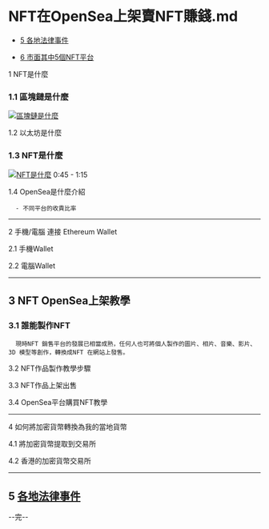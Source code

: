 

# NFT在OpenSea上架賣NFT賺錢.md

 - [5 各地法律事件](https://github.com/98672794/blockchain2022/blob/main/NFT_Teaching/5%E5%90%84%E5%9C%B0%E6%B3%95%E5%BE%8B%E4%BA%8B%E4%BB%B6.md)
 
 - [6 市面其中5個NFT平台](https://github.com/98672794/blockchain2022/blob/main/NFT_Teaching/6%E5%B8%82%E9%9D%A2%E5%85%B6%E4%B8%AD5%E5%80%8BNFT%E5%B9%B3%E5%8F%B0.md)



1 NFT是什麼
  
  
  ### 1.1  區塊鏈是什麼
  
   [![區塊鏈是什麼](https://img.youtube.com/vi/u0paxAJVrNc/0.jpg)](https://www.youtube.com/watch?v=u0paxAJVrNc?t=204)
  
  1.2 以太坊是什麼
  
  
  ### 1.3 NFT是什麼
  
   [![NFT是什麼](https://img.youtube.com/vi/ZYou8GorD4M/0.jpg)](https://youtu.be/ZYou8GorD4M?t=45)
   0:45 - 1:15
  
  
  1.4 OpenSea是什麼介紹
  
      - 不同平台的收貴比率

---


2 手機/電腦 連接 Ethereum Wallet

  2.1 手機Wallet
  
  2.2 電腦Wallet

---

## 3 NFT OpenSea上架教學

  ### 3.1 誰能製作NFT
  
      現時NFT 銷售平台的發展已相當成熟，任何人也可將個人製作的圖片、相片、音樂、影片、3D 模型等創作，轉換成NFT 在網站上發售。

  3.2 NFT作品製作教學步驟
  
  3.3 NFT作品上架出售
  
  3.4 OpenSea平台購買NFT教學
  
---

4 如何將加密貨幣轉換為我的當地貨幣
  
  4.1 將加密貨幣提取到交易所
  
  4.2 香港的加密貨幣交易所

---

## 5 [各地法律事件](https://github.com/98672794/blockchain2022/blob/main/NFT_Teaching/5%E5%90%84%E5%9C%B0%E6%B3%95%E5%BE%8B%E4%BA%8B%E4%BB%B6.md)

--完--
